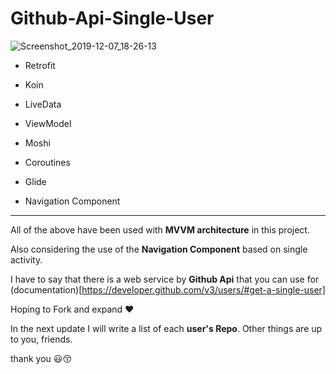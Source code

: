 # Github-Api-Single-User


![Screenshot_2019-12-07_18-26-13](https://user-images.githubusercontent.com/26750131/70376537-1b3ec300-191f-11ea-9dc7-a81081d6ddda.png)



- Retrofit

- Koin

- LiveData

 - ViewModel 

- Moshi 

- Coroutines 

- Glide 

- Navigation Component
---------

All of the above have been used with **MVVM architecture** in this project.

Also considering the use of the **Navigation Component** based on single activity.

I have to say that there is a web service by **Github Api** that you can use for (documentation)[https://developer.github.com/v3/users/#get-a-single-user]

Hoping to Fork and expand :heart: 

In the next update I will write a list of each **user's Repo**. Other things are up to you, friends.

thank you :smiley::kissing_closed_eyes:
